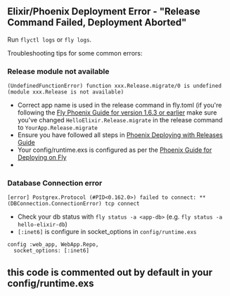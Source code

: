 ## Elixir/Phoenix Deployment Error - "Release Command Failed, Deployment Aborted"

Run `flyctl logs` or `fly logs`.

Troubleshooting tips for some common errors:

  ### Release module not available
  ```
  (UndefinedFunctionError) function xxx.Release.migrate/0 is undefined (module xxx.Release is not available)
  ```
  
  - Correct app name is used in the release command in fly.toml (if you're following the [Fly Phoenix Guide for version 1.6.3 or earlier](https://fly.io/docs/getting-started/legacy_elixir/) make sure you've changed `HelloElixir.Release.migrate` in the release command to `YourApp.Release.migrate`
  - Ensure you have followed all steps in [Phoenix Deploying with Releases Guide](https://hexdocs.pm/phoenix/releases.html)
  - Your config/runtime.exs is configured as per the [Phoenix Guide for Deploying on Fly](https://hexdocs.pm/phoenix/fly.html#runtime-configuration)
  - 
  
  ### Database Connection error
  ```
  [error] Postgrex.Protocol (#PID<0.162.0>) failed to connect: ** (DBConnection.ConnectionError) tcp connect
  ```
  
  - Check your db status with `fly status -a <app-db>` (e.g. `fly status -a hello-elixir-db`)
  - `[:inet6]` is configure in socket_options in `config/runtime.exs`
  ```
  config :web_app, WebApp.Repo,
    socket_options: [:inet6]
  ```
  this code is commented out by default in your config/runtime.exs
  -  
